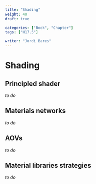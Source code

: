 ```yaml
---
title: "Shading"
weight: 40
draft: true

categories: ["Book", "Chapter"]
tags: ["H17.5"]

writer: "Jordi Bares"
---
```

# Shading

## Principled shader

_to do_


## Materials networks

_to do_


## AOVs

_to do_


## Material libraries strategies

_to do_


